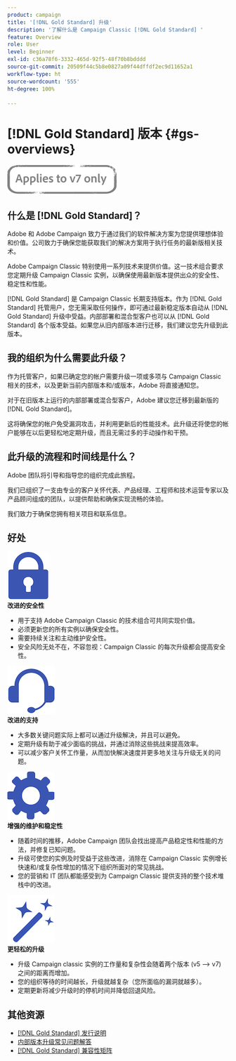 ```yaml
---
product: campaign
title: '[!DNL Gold Standard] 升级'
description: '了解什么是 Campaign Classic [!DNL Gold Standard] '
feature: Overview
role: User
level: Beginner
exl-id: c36a78f6-3332-465d-92f5-48f70b8bdddd
source-git-commit: 20509f44c5b8e0827a09f44dffdf2ec9d11652a1
workflow-type: ht
source-wordcount: '555'
ht-degree: 100%

---
```


# [!DNL Gold Standard] 版本 {#gs-overviews}

![](../../assets/v7-only.svg)

## 什么是 [!DNL Gold Standard]？

Adobe 和 Adobe Campaign 致力于通过我们的软件解决方案为您提供理想体验和价值。公司致力于确保您能获取我们的解决方案用于执行任务的最新版相关技术。

Adobe Campaign Classic 特别使用一系列技术来提供价值。这一技术组合要求您定期升级 Campaign Classic 实例，以确保使用最新版本提供出众的安全性、稳定性和性能。

[!DNL Gold Standard] 是 Campaign Classic 长期支持版本。作为 [!DNL Gold Standard] 托管用户，您无需采取任何操作，即可通过最新稳定版本自动从 [!DNL Gold Standard] 升级中受益。内部部署和混合型客户也可以从 [!DNL Gold Standard] 各个版本受益。如果您从旧内部版本进行迁移，我们建议您先升级到此版本。

## 我的组织为什么需要此升级？

作为托管客户，如果已确定您的帐户需要升级一项或多项与 Campaign Classic 相关的技术，以及更新当前内部版本和/或版本，Adobe 将直接通知您。

对于在旧版本上运行的内部部署或混合型客户，Adobe 建议您迁移到最新版的 [!DNL Gold Standard]。

这将确保您的帐户免受漏洞攻击，并利用更新后的性能技术。此升级还将使您的帐户能够在以后更轻松地定期升级，而且无需过多的手动操作和干预。

## 此升级的流程和时间线是什么？

Adobe 团队将引导和指导您的组织完成此旅程。

我们已组织了一支由专业的客户关怀代表、产品经理、工程师和技术运营专家以及产品顾问组成的团队，以提供帮助和确保实现流畅的体验。

我们致力于确保您拥有相关项目和联系信息。

## 好处

<tr>
  <td>
      <img alt="安全性" src="assets/do-not-localize/security.png"/>
    <div>
    <strong>改进的安全性</strong>
    </div>
    <ul>
    <li>用于支持 Adobe Campaign Classic 的技术组合可共同实现价值。</li>
    <li>必须更新您的所有实例以确保安全性。</li>
    <li>需要持续关注和主动维护安全性。</li>
    <li>安全风险无处不在，不容忽视：Campaign Classic 的每次升级都会提高安全性。</li>
    </ul>
  </td>

<td>
      <img alt="支持" src="assets/do-not-localize/support.png" />
    <div>
    <strong>改进的支持</strong>
    </div>
    <ul>
    <li>大多数关键问题实际上都可以通过升级解决，并且可以避免。</li>
    <li>定期升级有助于减少面临的挑战，并通过消除这些挑战来提高效率。</li>
    <li>可以减少客户关怀工作量，从而加快解决速度并更多地关注与升级无关的问题。</li>
    </ul>
  </td>
</tr>

<tr>
  <td>
      <img alt="维护" src="assets/do-not-localize/maintenance.png"/>
    <div>
    <strong>增强的维护和稳定性</strong>
    </div>
    <ul>
    <li>随着时间的推移，Adobe Campaign 团队会找出提高产品稳定性和性能的方法，并修复已知问题。</li>
    <li>升级可使您的实例及时受益于这些改进，消除在 Campaign Classic 实例增长快速和/或复杂性增加的情况下组织所面对的常见挑战。</li>
    <li>您的营销和 IT 团队都能感受到为 Campaign Classic 提供支持的整个技术堆栈中的改进。</li>
    </ul>
  </td>

<td>
      <img alt="内部版本升级" src="assets/do-not-localize/upgrades.png" />
    <div>
    <strong>更轻松的升级</strong>
    </a>
    </div>
    <ul>
    <li>升级 Campaign classic 实例的工作量和复杂性会随着两个版本 (v5 --&gt; v7) 之间的距离而增加。</li>
    <li>您的组织等待的时间越长，升级就越复杂（您所面临的漏洞就越多）。</li>
    <li>定期更新将减少升级时的停机时间并降低回退风险。</li>
    </ul>
  </td>
</tr>
</table>

## 其他资源

* [[!DNL Gold Standard] 发行说明](gold-standard.md)
* [内部版本升级常见问题解答](../../platform/using/faq-build-upgrade.md)
* [[!DNL Gold Standard] 兼容性矩阵](compatibility-matrix-gs.md)
